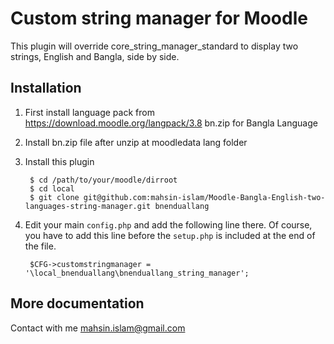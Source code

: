# Custom string manager for Moodle

This plugin will override core_string_manager_standard to display two strings, English and Bangla, side by side. 

## Installation

1. First install language pack from
https://download.moodle.org/langpack/3.8 bn.zip for Bangla Language

2. Install bn.zip file after unzip at moodledata lang folder

3. Install this plugin

        $ cd /path/to/your/moodle/dirroot
        $ cd local 
        $ git clone git@github.com:mahsin-islam/Moodle-Bangla-English-two-languages-string-manager.git bnenduallang

4. Edit your main `config.php` and add the following line there. Of course, you have to add this line before the `setup.php` is
   included at the end of the file.

        $CFG->customstringmanager = '\local_bnenduallang\bnenduallang_string_manager';

## More documentation

Contact with me mahsin.islam@gmail.com
